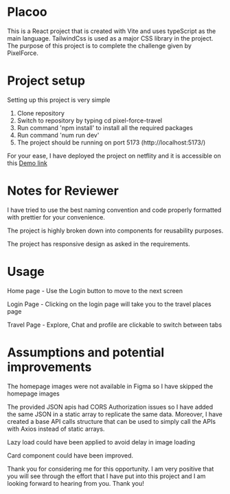 <h1>Placoo</h1>
<p>
This is a React project that is created with Vite and uses typeScript as the main language. 
TailwindCss is used as a major CSS library in the project.
The purpose of this project is to complete the challenge given by PixelForce.  
</p>

<h1>Project setup</h1>
<p>Setting up this project is very simple</p>
<ol>
  <li>Clone repository</li>
  <li>Switch to repository by typing cd pixel-force-travel</li>
  <li>Run command 'npm install' to install all the required packages</li>
  <li>Run command 'num run dev'</li>
  <li>The project should be running on port 5173 (http://localhost:5173/)</li>
</ol>

<p>For your ease, I have deployed the project on netflity and it is accessible on this <a href="https://main--mellow-mousse-fc236a.netlify.app/">Demo link</a> </p>

<h1>Notes for Reviewer</h1>
<p> I have tried to use the best naming convention and code properly formatted with prettier for your convenience.</p>
<p> The project is highly broken down into components for reusability purposes.</p>
<p> The project has responsive design as asked in the requirements.</p>

<h1>Usage</h1>
<p>Home page - Use the Login button to move to the next screen</p>
<p>Login Page - Clicking on the login page will take you to the travel places page</p>
<p>Travel Page - Explore, Chat and profile are clickable to switch between tabs</p>

<h1>Assumptions and potential improvements</h1>
<p>The homepage images were not available in Figma so I have skipped the homepage images</p>
<p>The provided JSON apis had CORS Authorization issues so I have added the same JSON in a static array to replicate the same data. Moreover,  I have created a base API calls structure that can be used to simply call the APIs with Axios instead of static arrays.</p>
<p> Lazy load could have been applied to avoid delay in image loading </p>
<p>Card component could have been improved.</p>



<p>Thank you for considering me for this opportunity. I am very positive that you will see through the effort that I have put into this project and I am looking forward to hearing from you. Thank you!</p>
